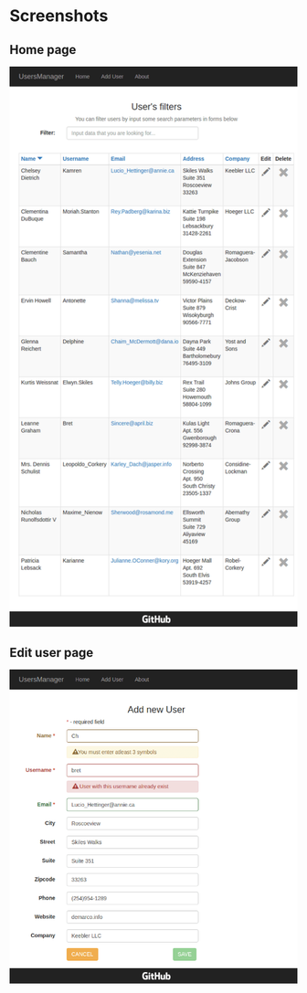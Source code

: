 # Screenshots

## Home page
![Home page](home.png "Home page")

## Edit user page
![Home page](edit.png "Home page")
